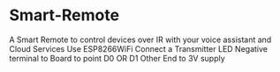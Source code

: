 # Smart-Remote
A Smart Remote to control devices over IR with your voice assistant and Cloud Services
Use ESP8266WiFi 
Connect a Transmitter LED Negative terminal to Board to point D0 OR D1
Other End to 3V supply 
